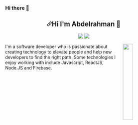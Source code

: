 ### Hi there 👋
<div class="Box-body p-4">
    <div class="d-flex">
    </div>
    <article class="markdown-body entry-content container-lg f5" itemprop="text"><h1 align="center"><a id="user-content-hi-im-Abdelrahman-" class="anchor" aria-hidden="true" href="#hi-im-mohamed-"><svg class="octicon octicon-link" viewBox="0 0 16 16" version="1.1" width="16" height="16" aria-hidden="true"><path fill-rule="evenodd" d="M7.775 3.275a.75.75 0 001.06 1.06l1.25-1.25a2 2 0 112.83 2.83l-2.5 2.5a2 2 0 01-2.83 0 .75.75 0 00-1.06 1.06 3.5 3.5 0 004.95 0l2.5-2.5a3.5 3.5 0 00-4.95-4.95l-1.25 1.25zm-4.69 9.64a2 2 0 010-2.83l2.5-2.5a2 2 0 012.83 0 .75.75 0 001.06-1.06 3.5 3.5 0 00-4.95 0l-2.5 2.5a3.5 3.5 0 004.95 4.95l1.25-1.25a.75.75 0 00-1.06-1.06l-1.25 1.25a2 2 0 01-2.83 0z"></path></svg></a>Hi I'm Abdelrahman <g-emoji class="g-emoji" alias="wave" fallback-src="https://github.githubassets.com/images/icons/emoji/unicode/1f44b.png">👋</g-emoji></h1>
<p align="center">
    <a href="https://www.linkedin.com/in/anabilofficial/" rel="nofollow"><img src="https://camo.githubusercontent.com/afebafcd31913c1977ade8d789d8665c4c1e8544/68747470733a2f2f696d672e736869656c64732e696f2f62616467652f6c696e6b6564696e2d2532333031373742353f7374796c653d666c6174266c6f676f3d6c696e6b6564696e266c6f676f436f6c6f723d7768697465" data-canonical-src="https://img.shields.io/badge/linkedin-%230177B5?style=flat&amp;logo=linkedin&amp;logoColor=white" style="max-width:100%;"></a>
    <a href="https://www.instagram.com/a_nabillll/" rel="nofollow"><img src="https://camo.githubusercontent.com/b4252173f5d3970c27012f7b2055f590c4069c24/68747470733a2f2f696d672e736869656c64732e696f2f62616467652f696e7374616772616d2d2532334534343135463f7374796c653d666c6174266c6f676f3d696e7374616772616d266c6f676f436f6c6f723d7768697465" data-canonical-src="https://img.shields.io/badge/instagram-%23E4415F?style=flat&amp;logo=instagram&amp;logoColor=white" style="max-width:100%;"></a>
  </p>
  <p><a target="_blank" rel="noopener noreferrer" href="https://github.com/mohamedabusrea/mohamedabusrea/blob/master/profile-img.png"><img src="https://github.com/mohamedabusrea/mohamedabusrea/raw/master/profile-img.png" align="right" width="25%" style="max-width:100%;"></a></p>
<p>I'm a software developer who is passionate about creating technology to elevate people and help new developers to find the right path. Some technologies I enjoy working with include Javascript, ReactJS, Node.JS and Firebase.</p>
</li>
</article>
  </div>

